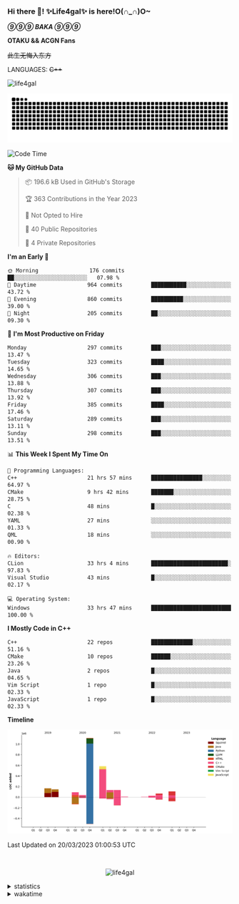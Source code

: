 ### Hi there 👋! ✨Life4gal✨ is here!O(∩_∩)O~

_**⑨⑨⑨ BAKA ⑨⑨⑨**_

**OTAKU && ACGN Fans**

~~此生无悔入东方~~

LANGUAGES: ~~C++~~

<p align="left"> <img src="https://komarev.com/ghpvc/?username=life4gal&label=Profile%20views&color=0e75b6&style=flat" alt="life4gal" /> </p>

![github contribution grid snake animation](https://raw.githubusercontent.com/Life4gal/Life4gal/snake_branch/github-contribution-grid-snake.svg)

<!--START_SECTION:waka-->
![Code Time](http://img.shields.io/badge/Code%20Time-2%2C935%20hrs%2053%20mins-blue)

**🐱 My GitHub Data** 

> 📦 196.6 kB Used in GitHub's Storage 
 > 
> 🏆 363 Contributions in the Year 2023
 > 
> 🚫 Not Opted to Hire
 > 
> 📜 40 Public Repositories 
 > 
> 🔑 4 Private Repositories 
 > 
**I'm an Early 🐤** 

```text
🌞 Morning                176 commits         ██░░░░░░░░░░░░░░░░░░░░░░░   07.98 % 
🌆 Daytime                964 commits         ███████████░░░░░░░░░░░░░░   43.72 % 
🌃 Evening                860 commits         ██████████░░░░░░░░░░░░░░░   39.00 % 
🌙 Night                  205 commits         ██░░░░░░░░░░░░░░░░░░░░░░░   09.30 % 
```
📅 **I'm Most Productive on Friday** 

```text
Monday                   297 commits         ███░░░░░░░░░░░░░░░░░░░░░░   13.47 % 
Tuesday                  323 commits         ████░░░░░░░░░░░░░░░░░░░░░   14.65 % 
Wednesday                306 commits         ███░░░░░░░░░░░░░░░░░░░░░░   13.88 % 
Thursday                 307 commits         ███░░░░░░░░░░░░░░░░░░░░░░   13.92 % 
Friday                   385 commits         ████░░░░░░░░░░░░░░░░░░░░░   17.46 % 
Saturday                 289 commits         ███░░░░░░░░░░░░░░░░░░░░░░   13.11 % 
Sunday                   298 commits         ███░░░░░░░░░░░░░░░░░░░░░░   13.51 % 
```


📊 **This Week I Spent My Time On** 

```text
💬 Programming Languages: 
C++                      21 hrs 57 mins      ████████████████░░░░░░░░░   64.97 % 
CMake                    9 hrs 42 mins       ███████░░░░░░░░░░░░░░░░░░   28.75 % 
C                        48 mins             █░░░░░░░░░░░░░░░░░░░░░░░░   02.38 % 
YAML                     27 mins             ░░░░░░░░░░░░░░░░░░░░░░░░░   01.33 % 
QML                      18 mins             ░░░░░░░░░░░░░░░░░░░░░░░░░   00.90 % 

🔥 Editors: 
CLion                    33 hrs 4 mins       ████████████████████████░   97.83 % 
Visual Studio            43 mins             █░░░░░░░░░░░░░░░░░░░░░░░░   02.17 % 

💻 Operating System: 
Windows                  33 hrs 47 mins      █████████████████████████   100.00 % 
```

**I Mostly Code in C++** 

```text
C++                      22 repos            █████████████░░░░░░░░░░░░   51.16 % 
CMake                    10 repos            ██████░░░░░░░░░░░░░░░░░░░   23.26 % 
Java                     2 repos             █░░░░░░░░░░░░░░░░░░░░░░░░   04.65 % 
Vim Script               1 repo              █░░░░░░░░░░░░░░░░░░░░░░░░   02.33 % 
JavaScript               1 repo              █░░░░░░░░░░░░░░░░░░░░░░░░   02.33 % 
```



**Timeline**

![Lines of Code chart](https://raw.githubusercontent.com/Life4gal/Life4gal/main/assets/bar_graph.png)


 Last Updated on 20/03/2023 01:00:53 UTC
<!--END_SECTION:waka-->

<img src="https://wakatime.com/share/@Life4gal/86c21846-f841-4004-aed1-e1165eb797d6.svg?sanitize=true" alt=""/>

<p align="center"> <img src="./images/⑨.jpg" alt="life4gal" /> </p>

<details>
	<summary>statistics</summary>
	<img src="https://github-profile-trophy.vercel.app/?username=life4gal" alt=""/>
	<img src="https://github-readme-stats.life4gal.vercel.app/api/top-langs/?username=Life4gal&hide=html&show_icons=true&theme=synthwave&cache_seconds=1800" alt=""/>
	<img src="https://github-readme-stats.life4gal.vercel.app/api?username=Life4gal&show_icons=true&theme=synthwave&cache_seconds=1800" alt=""/>
</details>

<details>
	<summary>wakatime</summary>
	<img src="https://wakatime.com/share/@Life4gal/404666b2-d1ff-4388-94e0-a1935d341f14.svg?sanitize=true" alt=""/>
	<img src="https://wakatime.com/share/@Life4gal/972212ce-6084-4d98-a326-1997606ddf37.svg?sanitize=true" alt=""/>
	<img src="https://wakatime.com/share/@Life4gal/7ae4ead0-e1fd-412a-afcb-da977a5ae5e9.svg?sanitize=true" alt=""/>
</details>
